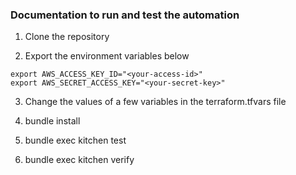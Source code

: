 ### Documentation to run and test the automation

1. Clone the repository

2. Export the environment variables below

```
export AWS_ACCESS_KEY_ID="<your-access-id>"           
export AWS_SECRET_ACCESS_KEY="<your-secret-key>"
```
3. Change the values of a few variables in the terraform.tfvars file

4. bundle install 

5. bundle exec kitchen test

6. bundle exec kitchen verify

